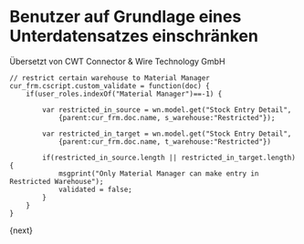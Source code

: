 # Benutzer auf Grundlage eines Unterdatensatzes einschränken

<span class="text-muted contributed-by">Übersetzt von CWT Connector & Wire Technology GmbH</span> 

    // restrict certain warehouse to Material Manager
    cur_frm.cscript.custom_validate = function(doc) {
        if(user_roles.indexOf("Material Manager")==-1) {

            var restricted_in_source = wn.model.get("Stock Entry Detail",
                {parent:cur_frm.doc.name, s_warehouse:"Restricted"});

            var restricted_in_target = wn.model.get("Stock Entry Detail",
                {parent:cur_frm.doc.name, t_warehouse:"Restricted"})

            if(restricted_in_source.length || restricted_in_target.length) {
                msgprint("Only Material Manager can make entry in Restricted Warehouse");
                validated = false;
            }
        }
    }

{next}
